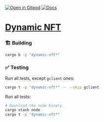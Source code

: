 [![Open in Gitpod](https://img.shields.io/badge/Open_in-Gitpod-white?logo=gitpod)](https://gitpod.io/#FOLDER=dynamic-nft/https://github.com/gear-foundation/dapps)
[![Docs](https://img.shields.io/github/actions/workflow/status/gear-foundation/dapps/contracts.yml?logo=rust&label=docs)](https://dapps.gear.rs/dynamic_nft_io)

# [Dynamic NFT](https://wiki.gear-tech.io/docs/examples/NFTs/dynamic-nft)

### 🏗️ Building

```sh
cargo b -p "dynamic-nft*"
```

### ✅ Testing

Run all tests, except `gclient` ones:
```sh
cargo t -p "dynamic-nft*" -- --skip gclient
```

Run all tests:
```sh
# Download the node binary.
cargo xtask node
cargo t -p "dynamic-nft*"
```
